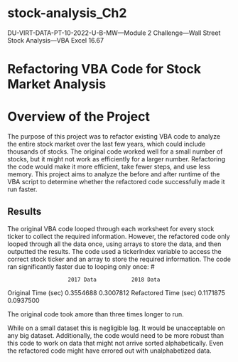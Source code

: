 # stock-analysis_Ch2
DU-VIRT-DATA-PT-10-2022-U-B-MW—Module 2 Challenge—Wall Street Stock Analysis—VBA Excel 16.67

# Refactoring VBA Code for Stock Market Analysis
#  Overview of the Project
The purpose of this project was to refactor existing VBA code to analyze the entire stock market over the last few years, which could include thousands of stocks. The original code worked well for a small number of stocks, but it might not work as efficiently for a larger number. Refactoring the code would make it more efficient, take fewer steps, and use less memory. This project aims to analyze the before and after runtime of the VBA script to determine whether the refactored code successfully made it run faster.

## Results
The original VBA code looped through each worksheet for every stock ticker to collect the required information. However, the refactored code only looped through all the data once, using arrays to store the data, and then outputted the results. The code used a tickerIndex variable to access the correct stock ticker and an array to store the required information. 
The code ran significantly faster due to looping only once: #

                       2017 Data           2018 Data
Original Time (sec)    0.3554688           0.3007812
Refactored Time (sec)  0.1171875           0.0937500

The original code took amore than three times longer to run.

While on a small dataset this is negligible lag.
It would be unacceptable on any big dataset.
Additionally, the code would need to be more robust than this code to work on data that might not arrive sorted alphabetically.
Even the refactored code might have errored out with unalphabetized data.


